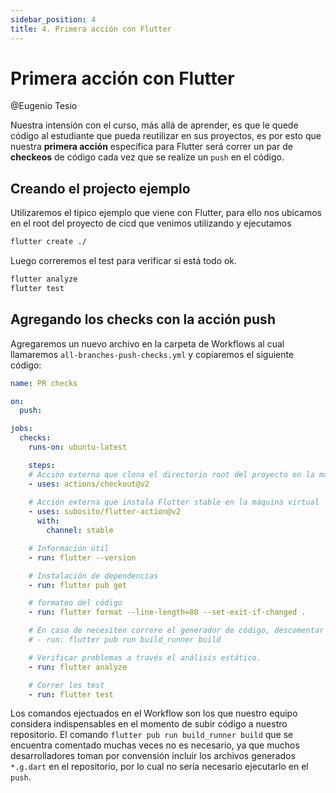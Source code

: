 ```yaml
---
sidebar_position: 4
title: 4. Primera acción con Flutter
---
```


# Primera acción con Flutter

@Eugenio Tesio

Nuestra intensión con el curso, más allá de aprender, es que le quede código al estudiante que pueda reutilizar en sus proyectos, es por esto que nuestra __primera acción__ específica para Flutter será correr un par de __checkeos__ de código cada vez que se realize un ```push``` en el código.

## Creando el projecto ejemplo

Utilizaremos el tipico ejemplo que viene con Flutter, para ello nos ubicamos en el root del proyecto de cicd que venimos utilizando y ejecutamos

```bash
flutter create ./
```

Luego correremos el test para verificar si está todo ok.

```bash
flutter analyze
flutter test
```

## Agregando los checks con la acción push

Agregaremos un nuevo archivo en la carpeta de Workflows al cual llamaremos ```all-branches-push-checks.yml``` y copiaremos el siguiente código:

```yml
name: PR checks

on:
  push:

jobs:
  checks:
    runs-on: ubuntu-latest

    steps:
    # Acción externa que clona el directorio root del proyecto en la máquina virtual.
    - uses: actions/checkout@v2 
    
    # Acción externa que instala Flutter stable en la máquina virtual
    - uses: subosito/flutter-action@v2 
      with:
        channel: stable

    # Información útil
    - run: flutter --version

    # Instalación de dependencias
    - run: flutter pub get

    # formateo del código
    - run: flutter format --line-length=80 --set-exit-if-changed .

    # En caso de necesiten correre el generador de código, descomentar la línea de código de abajo.
    # - run: flutter pub run build_runner build

    # Verificar problemas a través el análisis estático.
    - run: flutter analyze

    # Correr los test
    - run: flutter test
```

Los comandos ejectuados en el Workflow son los que nuestro equipo considera indispensables en el momento de subir código a nuestro repositorio. El comando ```flutter pub run build_runner build``` que se encuentra comentado muchas veces no es necesario, ya que muchos desarrolladores toman por convensión incluir los archivos generados ```*.g.dart``` en el repositorio, por lo cual no sería necesario ejecutarlo en el ```push```.
